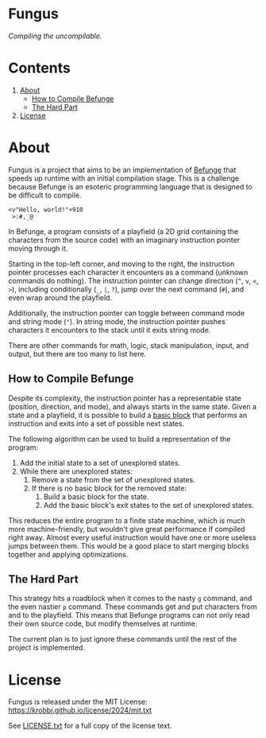 # Fungus
_Compiling the uncompilable._

# Contents
1. [About](#about)
   * [How to Compile Befunge](#how-to-compile-befunge)
   * [The Hard Part](#the-hard-part)
2. [License](#license)

# About
Fungus is a project that aims to be an implementation of
[Befunge](https://esolangs.org/wiki/Befunge) that speeds up runtime with an
initial compilation stage. This is a challenge because Befunge is an esoteric
programming language that is designed to be difficult to compile.

```befunge
<v"Hello, world!"+910
 >:#,_@
```

In Befunge, a program consists of a playfield
(a 2D grid containing the characters from the source code) with an imaginary
instruction pointer moving through it.

Starting in the top-left corner, and moving to the right, the instruction
pointer processes each character it encounters as a command
(unknown commands do nothing). The instruction pointer can change direction
(`^`, `v`, `<`, `>`), including conditionally (`_`, `|`, `?`), jump over the
next command (`#`), and even wrap around the playfield.

Additionally, the instruction pointer can toggle between command mode and
string mode (`"`). In string mode, the instruction pointer pushes characters it
encounters to the stack until it exits string mode.

There are other commands for math, logic, stack manipulation, input, and
output, but there are too many to list here.

## How to Compile Befunge
Despite its complexity, the instruction pointer has a representable state
(position, direction, and mode), and always starts in the same state. Given a
state and a playfield, it is possible to build a
[basic block](https://en.wikipedia.org/wiki/Basic_block) that performs an
instruction and exits into a set of possible next states.

The following algorithm can be used to build a representation of the program:
1. Add the initial state to a set of unexplored states.
2. While there are unexplored states:
   1. Remove a state from the set of unexplored states.
   2. If there is no basic block for the removed state:
      1. Build a basic block for the state.
      2. Add the basic block's exit states to the set of unexplored states.

This reduces the entire program to a finite state machine, which is much more
machine-friendly, but wouldn't give great performance if compiled right away.
Almost every useful instruction would have one or more useless jumps between
them. This would be a good place to start merging blocks together and applying
optimizations.

## The Hard Part
This strategy hits a roadblock when it comes to the nasty `g` command, and the
even nastier `p` command. These commands get and put characters from and to the
playfield. This means that Befunge programs can not only read their own source
code, but modify themselves at runtime.

The current plan is to just ignore these commands until the rest of the project
is implemented.

# License
Fungus is released under the MIT License:  
https://krobbi.github.io/license/2024/mit.txt

See [LICENSE.txt](/LICENSE.txt) for a full copy of the license text.
